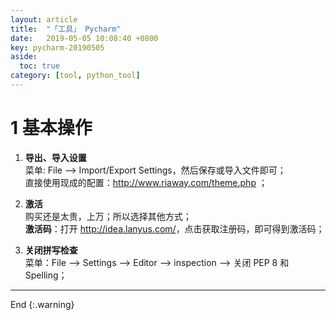```yaml
---
layout: article
title:  "「工具」 Pycharm"
date:   2019-05-05 10:08:40 +0800
key: pycharm-20190505
aside:
  toc: true
category: [tool, python_tool]
---
```

<!--more-->

# 1 基本操作
1. **导出、导入设置**   
菜单: File --> Import/Export Settings，然后保存或导入文件即可；   
直接使用现成的配置：<http://www.riaway.com/theme.php> ；   

1. **激活**   
购买还是太贵，上万；所以选择其他方式；   
**激活码**：打开 <http://idea.lanyus.com/>，点击获取注册码，即可得到激活码；     

1. **关闭拼写检查**    
菜单：File --> Settings --> Editor --> inspection --> 关闭 PEP 8 和 Spelling；   


-------------------  
End
{:.warning}  
